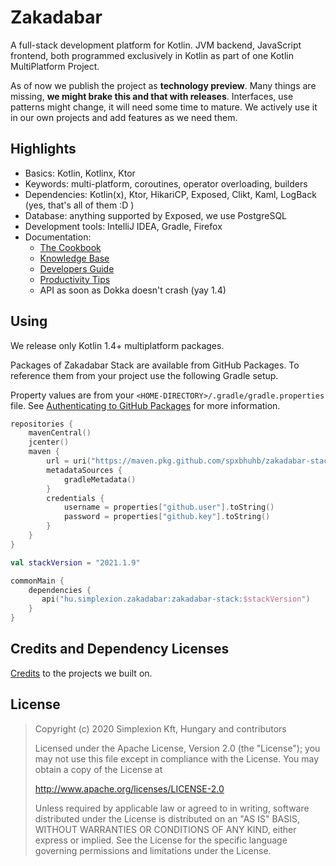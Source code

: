 # Zakadabar

A full-stack development platform for Kotlin. JVM backend, JavaScript frontend, both programmed exclusively in Kotlin as part of one Kotlin MultiPlatform Project.

As of now we publish the project as **technology preview**. Many things are missing, **we might brake this and that with releases**. Interfaces, use patterns might change, it will need some time to
mature. We actively use it in our own projects and add features as we need them.

## Highlights

* Basics: Kotlin, Kotlinx, Ktor
* Keywords: multi-platform, coroutines, operator overloading, builders
* Dependencies: Kotlin(x), Ktor, HikariCP, Exposed, Clikt, Kaml, LogBack (yes, that's all of them :D )
* Database: anything supported by Exposed, we use PostgreSQL
* Development tools: IntelliJ IDEA, Gradle, Firefox
* Documentation:
  * [The Cookbook](doc/cookbook/README.md)
  * [Knowledge Base](doc/knowledge-base/README.md)
  * [Developers Guide](doc/developers-guide/README.md)
  * [Productivity Tips](doc/misc/Productivity.md)
  * API as soon as Dokka doesn't crash (yay 1.4)

## Using

We release only Kotlin 1.4+ multiplatform packages.

Packages of Zakadabar Stack are available from GitHub Packages. To reference them from your project use the following Gradle setup.

Property values are from your `<HOME-DIRECTORY>/.gradle/gradle.properties` file.
See [Authenticating to GitHub Packages](https://docs.github.com/en/packages/using-github-packages-with-your-projects-ecosystem/configuring-gradle-for-use-with-github-packages#authenticating-to-github-packages)
for more information.

```kotlin
repositories {
    mavenCentral()
    jcenter()
    maven {
        url = uri("https://maven.pkg.github.com/spxbhuhb/zakadabar-stack")
        metadataSources {
            gradleMetadata()
        }
        credentials {
            username = properties["github.user"].toString()
            password = properties["github.key"].toString()
        }
    }
}

val stackVersion = "2021.1.9"

commonMain {
    dependencies {
       api("hu.simplexion.zakadabar:zakadabar-stack:$stackVersion")
    }
}
```

## Credits and Dependency Licenses

[Credits](doc/misc/credits.md) to the projects we built on.

## License

> Copyright (c) 2020 Simplexion Kft, Hungary and contributors
>
> Licensed under the Apache License, Version 2.0 (the "License");
> you may not use this file except in compliance with the License.
> You may obtain a copy of the License at
>
>    http://www.apache.org/licenses/LICENSE-2.0
>
> Unless required by applicable law or agreed to in writing, software
> distributed under the License is distributed on an "AS IS" BASIS,
> WITHOUT WARRANTIES OR CONDITIONS OF ANY KIND, either express or implied.
> See the License for the specific language governing permissions and
> limitations under the License.
